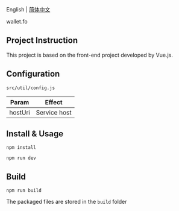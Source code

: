English | [简体中文](./README.zh-CN.md)

wallet.fo

## Project Instruction

This project is based on the front-end project developed by Vue.js.

## Configuration

`src/util/config.js`

| Param          | Effect                                                         |
| --------------- | ------------------------------------------------------------ |
| hostUri  | Service host                                                     |

## Install & Usage

`npm install`

`npm run dev`

## Build

`npm run build`

The packaged files are stored in the `build` folder
